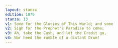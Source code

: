 ```yaml
---
layout: stanza
edition: 1879
stanza: 13
v1: Some for the Glories of This World; and some
v2: Sigh for the Prophet's Paradise to come;
v3: Ah, take the Cash, and let the Credit go,
v4: Nor heed the rumble of a distant Drum!
---
```

